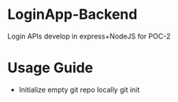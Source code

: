 # LoginApp-Backend
Login APIs develop in express+NodeJS for POC-2

# Usage Guide
* Initialize empty git repo locally
    git init
